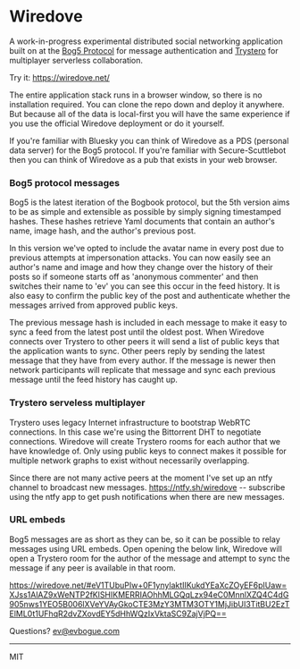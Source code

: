 # Wiredove 

A work-in-progress experimental distributed social networking application built on at the [Bog5 Protocol](https://github.com/evbogue/bog5) for message authentication and [Trystero](https://github.com/dmotz/trystero) for multiplayer serverless collaboration.

Try it: https://wiredove.net/

The entire application stack runs in a browser window, so there is no installation required. You can clone the repo down and deploy it anywhere. But because all of the data is local-first you will have the same experience if you use the official Wiredove deployment or do it yourself. 

If you're familiar with Bluesky you can think of Wiredove as a PDS (personal data server) for the Bog5 protocol. If you're familiar with Secure-Scuttlebot then you can think of Wiredove as a pub that exists in your web browser.

### Bog5 protocol messages

Bog5 is the latest iteration of the Bogbook protocol, but the 5th version aims to be as simple and extensible as possible by simply signing timestamped hashes. These hashes retrieve Yaml documents that contain an author's name, image hash, and the author's previous post. 

In this version we've opted to include the avatar name in every post due to previous attempts at impersonation attacks. You can now easily see an author's name and image and how they change over the history of their posts so if someone starts off as 'anonymous commenter' and then switches their name to 'ev' you can see this occur in the feed history. It is also easy to confirm the public key of the post and authenticate whether the messages arrived from approved public keys.

The previous message hash is included in each message to make it easy to sync a feed from the latest post until the oldest post. When Wiredove connects over Trystero to other peers it will send a list of public keys that the application wants to sync. Other peers reply by sending the latest message that they have from every author. If the message is newer then network participants will replicate that message and sync each previous message until the feed history has caught up.

### Trystero serveless multiplayer

Trystero uses legacy Internet infrastructure to bootstrap WebRTC connections. In this case we're using the Bittorrent DHT to negotiate connections. Wiredove will create Trystero rooms for each author that we have knowledge of. Only using public keys to connect makes it possible for multiple network graphs to exist without necessarily overlapping.

Since there are not many active peers at the moment I've set up an ntfy channel to broadcast new messages. https://ntfy.sh/wiredove -- subscribe using the ntfy app to get push notifications when there are new messages.

### URL embeds

Bog5 messages are as short as they can be, so it can be possible to relay messages using URL embeds. Open opening the below link, Wiredove will open a Trystero room for the author of the message and attempt to sync the message if any peer is available in that room. 

https://wiredove.net/#eV1TUbuPIw+0F1ynylaktIIKukdYEaXcZOyEF6pIUaw=XJss1AlAZ9xWeNTP2fKlSHIKMERRIAOhhMLGQqLzx94eC0MnnlXZQ4C4dG905nws1YEO5B006lXVeYVAyGkoCTE3MzY3MTM3OTY1MjJibUI3TitBU2EzTElML0t1UFhqR2dvZXovdEY5dHhWQzIxVktaSC9ZajVjPQ==

Questions? ev@evbogue.com

---
MIT
